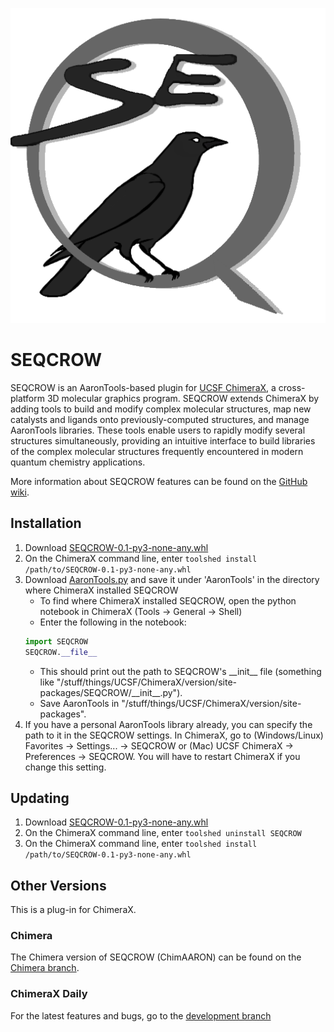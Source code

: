 ![SEQCROW](SEQCROW.png)
# SEQCROW
SEQCROW is an AaronTools-based plugin for <a href="https://www.cgl.ucsf.edu/chimerax/" target="_blank">UCSF ChimeraX</a>, a cross-platform 3D molecular graphics program.
SEQCROW extends ChimeraX by adding tools to build and modify complex molecular structures, map new catalysts and ligands onto previously-computed structures, and manage AaronTools libraries.
These tools enable users to rapidly modify several structures simultaneously, providing an intuitive interface to build libraries of the complex molecular structures frequently encountered in modern quantum chemistry applications.

More information about SEQCROW features can be found on the [GitHub wiki](https://github.com/QChASM/SEQCROW/wiki).

## Installation
1. Download <a href="https://github.com/QChASM/SEQCROW/raw/master/dist/SEQCROW-0.1-py3-none-any.whl" target="_blank">SEQCROW-0.1-py3-none-any.whl</a>
2. On the ChimeraX command line, enter `toolshed install /path/to/SEQCROW-0.1-py3-none-any.whl`
3. Download [AaronTools.py](https://github.com/QChASM/AaronTools.py/archive/master.zip) and save it under 'AaronTools' in the directory where ChimeraX installed SEQCROW
   * To find where ChimeraX installed SEQCROW, open the python notebook in ChimeraX (Tools &rarr; General &rarr; Shell)
   * Enter the following in the notebook:
   ```python
   import SEQCROW
   SEQCROW.__file__
   ```
   * This should print out the path to SEQCROW's \_\_init\_\_ file (something like "/stuff/things/UCSF/ChimeraX/version/site-packages/SEQCROW/\_\_init\_\_.py").
   * Save AaronTools in "/stuff/things/UCSF/ChimeraX/version/site-packages".
4. If you have a personal AaronTools library already, you can specify the path to it in the SEQCROW settings. In ChimeraX, go to (Windows/Linux) Favorites &rarr; Settings... &rarr; SEQCROW or (Mac) UCSF ChimeraX &rarr; Preferences &rarr; SEQCROW. You will have to restart ChimeraX if you change this setting. 

## Updating
1. Download <a href="https://github.com/QChASM/SEQCROW/raw/master/dist/SEQCROW-0.1-py3-none-any.whl" target="_blank">SEQCROW-0.1-py3-none-any.whl</a>
2. On the ChimeraX command line, enter `toolshed uninstall SEQCROW`
3. On the ChimeraX command line, enter `toolshed install /path/to/SEQCROW-0.1-py3-none-any.whl`

## Other Versions
This is a plug-in for ChimeraX.

### Chimera
The Chimera version of SEQCROW (ChimAARON) can be found on the [Chimera branch](https://github.com/QChASM/ChimAARON/tree/Chimera).

### ChimeraX Daily
For the latest features and bugs, go to the [development branch](https://github.com/QChASM/ChimAARON/tree/dev)
